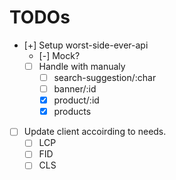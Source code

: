 # TODOs

- [+] Setup worst-side-ever-api
  - [-] Mock?
  - [ ] Handle with manualy
    - [ ] search-suggestion/:char
    - [ ] banner/:id
    - [x] product/:id
    - [x] products
- [ ] Update client accoirding to needs.
  - [ ] LCP
  - [ ] FID
  - [ ] CLS

